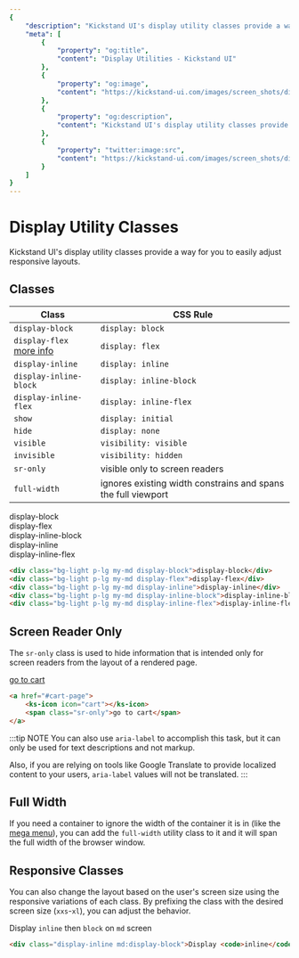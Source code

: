 ```yaml
---
{
    "description": "Kickstand UI's display utility classes provide a way for you to easily adjust responsive layouts.",
    "meta": [
        {
            "property": "og:title",
            "content": "Display Utilities - Kickstand UI"
        },
        {
            "property": "og:image",
            "content": "https://kickstand-ui.com/images/screen_shots/display.png"
        },
        {
            "property": "og:description",
            "content": "Kickstand UI's display utility classes provide a way for you to easily adjust responsive layouts."
        },
        {
            "property": "twitter:image:src",
            "content": "https://kickstand-ui.com/images/screen_shots/display.png"
        }
    ]
}
---
```


# Display Utility Classes

Kickstand UI's display utility classes provide a way for you to easily adjust responsive layouts.

## Classes

| Class                                             | CSS Rule                                                         |
| ------------------------------------------------- | ---------------------------------------------------------------- |
| `display-block`                                   | `display: block`                                                 |
| `display-flex` [more info](/layout/flex-box.html) | `display: flex`                                                  |
| `display-inline`                                  | `display: inline`                                                |
| `display-inline-block`                            | `display: inline-block`                                          |
| `display-inline-flex`                             | `display: inline-flex`                                           |
| `show`                                            | `display: initial`                                               |
| `hide`                                            | `display: none`                                                  |
| `visible`                                         | `visibility: visible`                                            |
| `invisible`                                       | `visibility: hidden`                                             |
| `sr-only`                                         | visible only to screen readers                                   |
| `full-width`                                      | ignores existing width constrains and spans the full viewport    |


<div class="my-xl">
    <div class="bg-light p-lg my-md display-block">display-block</div>
    <div class="bg-light p-lg my-md display-flex">display-flex</div>
    <div class="bg-light p-lg my-md display-inline-block">display-inline-block</div>
    <div class="bg-light p-lg my-md display-inline">display-inline</div>
    <div class="bg-light p-lg my-md display-inline-flex">display-inline-flex</div>
</div>

```html
<div class="bg-light p-lg my-md display-block">display-block</div>
<div class="bg-light p-lg my-md display-flex">display-flex</div>
<div class="bg-light p-lg my-md display-inline">display-inline</div>
<div class="bg-light p-lg my-md display-inline-block">display-inline-block</div>
<div class="bg-light p-lg my-md display-inline-flex">display-inline-flex</div>
```

## Screen Reader Only

The `sr-only` class is used to hide information that is intended only for screen readers from the layout of a rendered page.

<div class="my-xl text-xl">
    <a href="#cart-page">
        <ks-icon icon="cart"></ks-icon>
        <span class="sr-only">go to cart</span>
    </a>
</div>

```html
<a href="#cart-page">
    <ks-icon icon="cart"></ks-icon>
    <span class="sr-only">go to cart</span>
</a>
```

:::tip NOTE
You can also use `aria-label` to accomplish this task, but it can only be used for text descriptions and not markup.

Also, if you are relying on tools like Google Translate to provide localized content to your users, `aria-label` values will not be translated.
:::

## Full Width

If you need a container to ignore the width of the container it is in (like the [mega menu](./../components/dropdown.md)), you can add the `full-width` utility class to it and it will span the full width of the browser window.

## Responsive Classes

You can also change the layout based on the user's screen size using the responsive variations of each class. By prefixing the class with the desired screen size (`xxs`-`xl`), you can adjust the behavior.

<div class="my-xl">
    <div class="bg-light p-lg my-md display-inline md:display-block">Display <code>inline</code> then <code>block</code> on <code>md</code> screen</div>
</div>

```html
<div class="display-inline md:display-block">Display <code>inline</code> then <code>block</code> on <code>md</code> screen</div>
```

